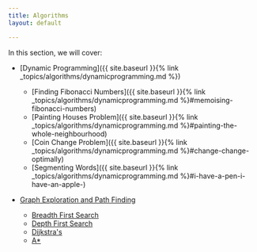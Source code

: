 ```yaml
---
title: Algorithms
layout: default

---
```


In this section, we will cover:

- [Dynamic Programming]({{ site.baseurl }}{% link _topics/algorithms/dynamicprogramming.md %})
  - [Finding Fibonacci Numbers]({{ site.baseurl }}{% link _topics/algorithms/dynamicprogramming.md %}#memoising-fibonacci-numbers)
  - [Painting Houses Problem]({{ site.baseurl }}{% link _topics/algorithms/dynamicprogramming.md %}#painting-the-whole-neighbourhood)
  - [Coin Change Problem]({{ site.baseurl }}{% link _topics/algorithms/dynamicprogramming.md %}#change-change-optimally)
  - [Segmenting Words]({{ site.baseurl }}{% link _topics/algorithms/dynamicprogramming.md %}#i-have-a-pen-i-have-an-apple-)

- [Graph Exploration and Path Finding]()
  - [Breadth First Search]()
  - [Depth First Search]()
  - [Dijkstra's]()
  - [A\*]()
